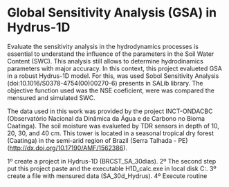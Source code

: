# Global Sensitivity Analysis (GSA) in Hydrus-1D

Evaluate the sensitivity analysis in the hydrodynamics processes is essential to understand the influence of the parameters in the Soil Water Content (SWC). This analysis still allows to determine hydrodinamics parameters with major accuracy. In this context, this project evalueted GSA in a robust Hydrus-1D model. For this, was used Sobol Sensitivity Analysis (doi:10.1016/S0378-4754(00)00270-6) presents in SALib library. The objective function used was the NSE coeficient, were was compared the mensured and simulated SWC. 

The data used in this work was provided by the project INCT-ONDACBC (Observatório Nacional da Dinâmica da Água e de Carbono no Bioma Caatinga). The soil moisture was evalueted by TDR sensors in depth of 10, 20, 30, and 40 cm. This tower is located in a seasonal tropical dry forest (Caatinga) in the semi-arid region of Brazil (Serra Talhada - PE) (http://dx.doi.org/10.17190/AMF/1562386).

1º create a project in Hydrus-1D (BRCST_SA_30dias). 
2º The second step put this project paste and the executable H1D_calc.exe in local disk C:.
3º create a file with mensured data (SA_30d_Hydrus).
4º Execute routine 

